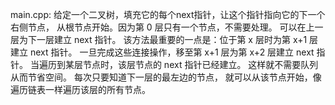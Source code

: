main.cpp:
给定一个二叉树，填充它的每个next指针，让这个指针指向它的下一个右侧节点，
从根节点开始。因为第 0 层只有一个节点，不需要处理。
可以在上一层为下一层建立 next 指针。
该方法最重要的一点是：位于第 x 层时为第 x+1 层建立 next 指针。
一旦完成这些连接操作，移至第 x+1 层为第 x+2 层建立 next 指针。
当遍历到某层节点时，该层节点的 next 指针已经建立。
这样就不需要队列从而节省空间。
每次只要知道下一层的最左边的节点，
就可以从该节点开始，像遍历链表一样遍历该层的所有节点。
